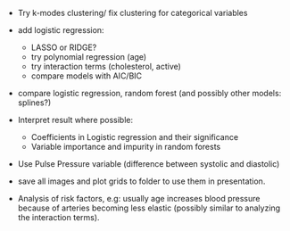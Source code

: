 - Try k-modes clustering/ fix clustering for categorical variables
- add logistic regression:
    - LASSO or RIDGE?
	- try polynomial regression (age)
	- try interaction terms (cholesterol, active)
	- compare models with AIC/BIC
- compare logistic regression, random forest (and possibly other models: splines?)
- Interpret result where possible:
	- Coefficients in Logistic regression and their significance
	- Variable importance and impurity in random forests
- Use Pulse Pressure variable (difference between systolic and diastolic)

- save all images and plot grids to folder to use them in presentation. 
- Analysis of risk factors, e.g: usually age increases blood pressure because of arteries becoming less elastic (possibly similar to analyzing the interaction terms).
